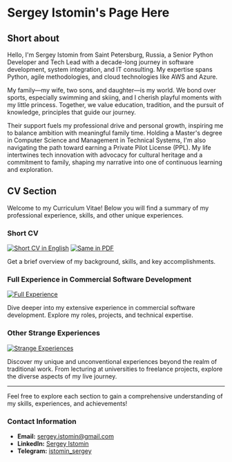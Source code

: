 # Sergey Istomin's Page Here
## Short about
Hello, I'm Sergey Istomin from Saint Petersburg, Russia, a Senior Python Developer and Tech Lead with a decade-long journey in software development, system integration, and IT consulting. My expertise spans Python, agile methodologies, and cloud technologies like AWS and Azure.

My family—my wife, two sons, and daughter—is my world. We bond over sports, especially swimming and skiing, and I cherish playful moments with my little princess. Together, we value education, tradition, and the pursuit of knowledge, principles that guide our journey.

Their support fuels my professional drive and personal growth, inspiring me to balance ambition with meaningful family time. Holding a Master's degree in Computer Science and Management in Technical Systems, I'm also navigating the path toward earning a Private Pilot License (PPL). My life intertwines tech innovation with advocacy for cultural heritage and a commitment to family, shaping my narrative into one of continuous learning and exploration.

## CV Section
Welcome to my Curriculum Vitae! Below you will find a summary of my professional experience, skills, and other unique experiences.

### Short CV
[![Short CV in English](https://img.shields.io/badge/View-Short%20CV%20in%20English-blue)](https://github.com/Neanderthal/sergey_istomin_cv/blob/main/short_cv_in_english.md)
[![Same in PDF](https://img.shields.io/badge/Download-Short%20CV%20in%20pdf-red)]([https://github.com/Neanderthal/sergey_istomin_cv/blob/main/short_cv_in_english.md](https://github.com/Neanderthal/sergey_istomin_cv/blob/main/Sergey%20Istomin.pdf))

Get a brief overview of my background, skills, and key accomplishments.

### Full Experience in Commercial Software Development
[![Full Experience](https://img.shields.io/badge/View-Full%20Experience-green)](https://github.com/Neanderthal/sergey_istomin_cv/blob/main/full_experience_in_commercial_software_dev.md)

Dive deeper into my extensive experience in commercial software development. Explore my roles, projects, and technical expertise.

### Other Strange Experiences
[![Strange Experiences](https://img.shields.io/badge/View-Strange%20Experiences-purple)](https://github.com/Neanderthal/sergey_istomin_cv/blob/main/other_strange_expirience.md)

Discover my unique and unconventional experiences beyond the realm of traditional work. From lecturing at universities to freelance projects, explore the diverse aspects of my live journey.

---

Feel free to explore each section to gain a comprehensive understanding of my skills, experiences, and achievements!


### Contact Information
- **Email:** sergey.istomin@gmail.com
- **LinkedIn:** [Sergey Istomin](https://www.linkedin.com/in/sergeyistomin/)
- **Telegram:** [istomin_sergey](https://t.me/sergey_istomin)

